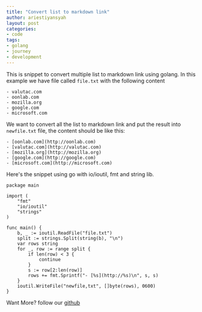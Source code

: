 ```yaml
---
title: "Convert list to markdown link"
author: ariestiyansyah
layout: post
categories:
- code
tags:
- golang
- journey
- development
---
```


This is snippet to convert multiple list to markdown link using golang. In this example we have file called `file.txt` with the following content

```
- valutac.com
- oonlab.com
- mozilla.org
- google.com
- microsoft.com
```

We want to convert all the list to markdown link and put the result into `newfile.txt` file, the content should be like this:

```
- [oonlab.com](http://oonlab.com)
- [valutac.com](http://valutac.com)
- [mozilla.org](http://mozilla.org)
- [google.com](http://google.com)
- [microsoft.com](http://microsoft.com)
```

Here's the snippet using go with io/ioutil, fmt and string lib.

```
package main

import (
	"fmt"
	"io/ioutil"
	"strings"
)

func main() {
	b, _ := ioutil.ReadFile("file.txt")
	split := strings.Split(string(b), "\n")
	var rows string
	for _, row := range split {
		if len(row) < 3 {
			continue
		}
		s := row[2:len(row)]
		rows += fmt.Sprintf("- [%s](http://%s)\n", s, s)
	}
	ioutil.WriteFile("newfile,txt", []byte(rows), 0600)
}
```

Want More? follow our [github](https://github.com/valutac)
